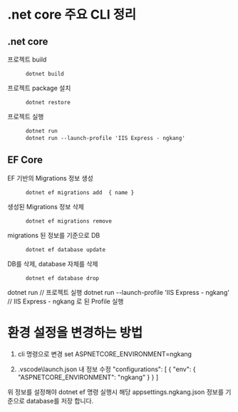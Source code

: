 # .net core 주요 CLI 정리
<h2>.net core</h2>
<p> 프로젝트 build
<pre>
    <code> dotnet build</code>    
</pre>
<p> 프로젝트 package 설치
<pre>
    <code> dotnet restore</code>    
</pre>
<p> 프로젝트 실행
<pre>
    <code> dotnet run</code>
    <code> dotnet run --launch-profile 'IIS Express - ngkang'</code>
</pre>
<h2>EF Core</h2>
<p> EF 기반의 Migrations 정보 생성 
<pre>
    <code> dotnet ef migrations add  { name }</code>
</pre>

<p> 생성된 Migrations 정보 삭제
<pre>
    <code> dotnet ef migrations remove </code>
</pre>

<p> migrations 된 정보를 기준으로 DB
<pre>
    <code> dotnet ef database update </code>
</pre>

<p> DB를 삭제, database 자체를 삭제
<pre>
    <code> dotnet ef database drop </code>
</pre>


dotnet run                          // 프로젝트 실행
dotnet run --launch-profile 'IIS Express - ngkang'  // IIS Express - ngkang 로 된 Profile 실행

# 환경 설정을 변경하는 방법
1. cli 명령으로 변경
set ASPNETCORE_ENVIRONMENT=ngkang

2. .vscode\launch.json 내 정보 수정
 "configurations": [
        {
             "env": {
                "ASPNETCORE_ENVIRONMENT": "ngkang"
            }
        }
 ]

 위 정보를 설정해야 dotnet ef 명령 실행시 해당 appsettings.ngkang.json 정보를 기준으로 database를 저장 합니다.
     
